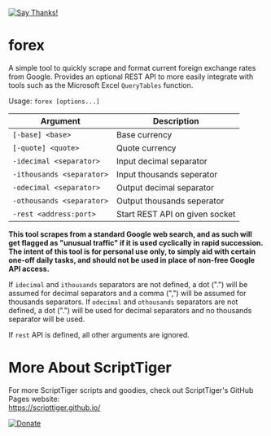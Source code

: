 [![Say Thanks!](https://img.shields.io/badge/Say%20Thanks-!-1EAEDB.svg)](https://docs.google.com/forms/d/e/1FAIpQLSfBEe5B_zo69OBk19l3hzvBmz3cOV6ol1ufjh0ER1q3-xd2Rg/viewform)

# forex
A simple tool to quickly scrape and format current foreign exchange rates from Google. Provides an optional REST API to more easily integrate with tools such as the Microsoft Excel `QueryTables` function.

Usage: `forex [options...]`

Argument                  | Description
--------------------------|-----------------------------------------------------------------------------------------------------
 `[-base] <base>`         | Base currency
 `[-quote] <quote>`       | Quote currency
 `-idecimal <separator>`  | Input decimal separator
 `-ithousands <separator>`| Input thousands seperator
 `-odecimal <separator>`  | Output decimal separator
 `-othousands <separator>`| Output thousands seperator
 `-rest <address:port>`   | Start REST API on given socket

**This tool scrapes from a standard Google web search, and as such will get flagged as "unusual traffic" if it is used cyclically in rapid succession. The intent of this tool is for personal use only, to simply aid with certain one-off daily tasks, and should not be used in place of non-free Google API access.**

If `idecimal` and `ithousands` separators are not defined, a dot (".") will be assumed for decimal separators and a comma (",") will be assumed for thousands separators. If `odecimal` and `othousands` separators are not defined, a dot (".") will be used for decimal separators and no thousands separator will be used.

If `rest` API is defined, all other arguments are ignored.

# More About ScriptTiger

For more ScriptTiger scripts and goodies, check out ScriptTiger's GitHub Pages website:  
https://scripttiger.github.io/

[![Donate](https://www.paypalobjects.com/en_US/i/btn/btn_donateCC_LG.gif)](https://www.paypal.com/cgi-bin/webscr?cmd=_s-xclick&hosted_button_id=MZ4FH4G5XHGZ4)
